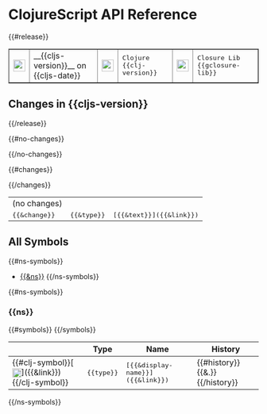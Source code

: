 # ClojureScript API Reference

{{#release}}

 <table border="1">
<tr>
<td><img valign="middle" width="24px" src="http://i.imgur.com/Hi20huC.png"></td>
<td>__{{cljs-version}}__ on {{cljs-date}}</td>
<td><img valign="middle" width="24px" src="http://i.imgur.com/1GjPKvB.png"></td>
<td><kbd>Clojure {{clj-version}}</kbd></td>
<td><img valign="middle" width="24px" src="http://i.imgur.com/yGyeE7k.png"></td>
<td><kbd>Closure Lib {{gclosure-lib}}</kbd></td>
</tr>
</table>

## Changes in {{cljs-version}}
{{/release}}

 <table>

{{#no-changes}}
<tr><td>(no changes)</td></tr>
{{/no-changes}}

{{#changes}}
<tr>
<td><samp>{{&change}}</samp></td>
<td><samp>{{&type}}</samp></td>
<td><samp>[{{&text}}]({{&link}})</samp></td>
</tr>
{{/changes}}

</table>

## All Symbols

{{#ns-symbols}}
- [{{&ns}}](#{{&ns-link}})
{{/ns-symbols}}

{{#ns-symbols}}
### {{ns}}

 <table>
<thead><tr>
<th></th>
<th>Type</th>
<th>Name</th>
<th>History</th>
</tr></thead>
{{#symbols}}
<tr>
<td>{{#clj-symbol}}[<img width="18px" valign="middle" src="http://i.imgur.com/1GjPKvB.png">]({{&link}}){{/clj-symbol}}
<td><samp>{{type}}</samp></td>
<td><samp>[{{&display-name}}]({{&link}})</samp></td>
<td>{{#history}}{{&.}} {{/history}}</td>
</tr>
{{/symbols}}
</table>

{{/ns-symbols}}
